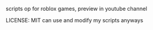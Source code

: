 scripts op for roblox games, preview in youtube channel 

LICENSE: MIT
can use and modify my scripts anyways

